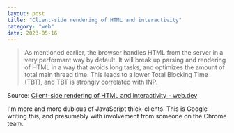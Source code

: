 ```yaml
---
layout: post
title: "Client-side rendering of HTML and interactivity"
category: "web"
date: 2023-05-16
---
```


>As mentioned earlier, the browser handles HTML from the server in a very performant way by default. It will break up parsing and rendering of HTML in a way that avoids long tasks, and optimizes the amount of total main thread time. This leads to a lower Total Blocking Time (TBT), and TBT is strongly correlated with INP.

Source: [Client-side rendering of HTML and interactivity - web.dev](https://web.dev/client-side-rendering-of-html-and-interactivity/)

I'm more and more dubious of JavaScript thick-clients.  This is Google writing this, and presumably with involvement from someone on the Chrome team.
